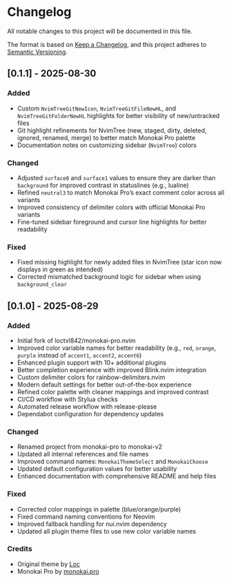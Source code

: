 # Changelog

All notable changes to this project will be documented in this file.

The format is based on [Keep a Changelog](https://keepachangelog.com/en/1.0.0/),
and this project adheres to [Semantic Versioning](https://semver.org/spec/v2.0.0.html).

## [0.1.1] - 2025-08-30

### Added
- Custom `NvimTreeGitNewIcon`, `NvimTreeGitFileNewHL`, and `NvimTreeGitFolderNewHL` highlights for better visibility of new/untracked files
- Git highlight refinements for NvimTree (new, staged, dirty, deleted, ignored, renamed, merge) to better match Monokai Pro palette
- Documentation notes on customizing sidebar (`NvimTree`) colors

### Changed
- Adjusted `surface0` and `surface1` values to ensure they are darker than `background` for improved contrast in statuslines (e.g., lualine)
- Refined `neutral3` to match Monokai Pro’s exact comment color across all variants
- Improved consistency of delimiter colors with official Monokai Pro variants
- Fine-tuned sidebar foreground and cursor line highlights for better readability

### Fixed
- Fixed missing highlight for newly added files in NvimTree (star icon now displays in green as intended)
- Corrected mismatched background logic for sidebar when using `background_clear`

## [0.1.0] - 2025-08-29

### Added
- Initial fork of loctvl842/monokai-pro.nvim
- Improved color variable names for better readability (e.g., `red`, `orange`, `purple` instead of `accent1`, `accent2`, `accent6`)
- Enhanced plugin support with 10+ additional plugins
- Better completion experience with improved Blink.nvim integration
- Custom delimiter colors for rainbow-delimiters.nvim
- Modern default settings for better out-of-the-box experience
- Refined color palette with cleaner mappings and improved contrast
- CI/CD workflow with Stylua checks
- Automated release workflow with release-please
- Dependabot configuration for dependency updates

### Changed
- Renamed project from monokai-pro to monokai-v2
- Updated all internal references and file names
- Improved command names: `MonokaiThemeSelect` and `MonokaiChoose`
- Updated default configuration values for better usability
- Enhanced documentation with comprehensive README and help files

### Fixed
- Corrected color mappings in palette (blue/orange/purple)
- Fixed command naming conventions for Neovim
- Improved fallback handling for nui.nvim dependency
- Updated all plugin theme files to use new color variable names

### Credits
- Original theme by [Loc](https://github.com/loctvl842/monokai-pro.nvim)
- Monokai Pro by [monokai.pro](https://monokai.pro/)
